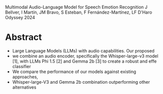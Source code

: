 Multimodal Audio-Language Model for Speech Emotion Recognition
J Bellver, I Martín, JM Bravo, S Esteban, F Fernández-Martínez, LF D'Haro
Odyssey 2024

# Abstract

* Large Language Models (LLMs) with audio capabilities. Our proposed
* we combine an audio encoder, specifically the Whisper-large-v3 model [1],
  with LLMs Phi 1.5 [2] and Gemma 2b [3] to create a robust and effe classifier
* We compare the performance of our models against existing approaches,
* Whisper-large-V3 and Gemma 2b combination outperforming other alternatives
